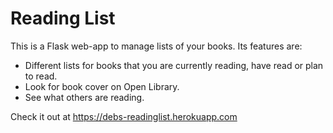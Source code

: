 # Reading List

This is a Flask web-app to manage lists of your books. Its features are:

- Different lists for books that you are currently reading, have read or plan to read.
- Look for book cover on Open Library.
- See what others are reading.

Check it out at https://debs-readinglist.herokuapp.com 
